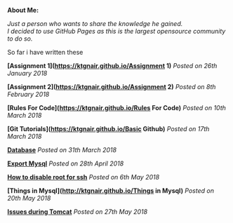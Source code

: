 **About Me:**  

_Just a person who wants to share the knowledge he gained.  
I decided to use GitHub Pages as this is the largest opensource community to do so._   

So far i have written these  

**[Assignment 1](https://ktgnair.github.io/Assignment 1)**  _Posted on 26th January 2018_  

**[Assignment 2](https://ktgnair.github.io/Assignment 2)**  _Posted on 8th February 2018_  

**[Rules For Code](https://ktgnair.github.io/Rules For Code)**  _Posted on 10th March 2018_  

**[Git Tutorials](https://ktgnair.github.io/Basic Github)** _Posted on 17th March 2018_  

**[Database](https://ktgnair.github.io/Database)** _Posted on 31th March 2018_  

**[Export Mysql](http://ktgnair.github.io/ExportMysql)** _Posted on 28th April 2018_  

**[How to disable root for ssh](http://ktgnair.github.io/DisableRoot)** _Posted on 6th May 2018_  

**[Things in Mysql](http://ktgnair.github.io/Things in Mysql)** _Posted on 20th May 2018_  

**[Issues during Tomcat](http://ktgnair.github.io/Tomcat_Issues)** _Posted on 27th May 2018_  


